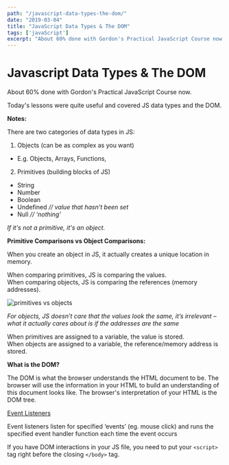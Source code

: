 ```yaml
---
path: "/javascript-data-types-the-dom/"
date: "2019-03-04"
title: "JavaScript Data Types & The DOM"
tags: ['javaScript']
excerpt: "About 60% done with Gordon's Practical JavaScript Course now. Today's lessons were quite useful and covered JS data types and the DOM."
---
```


# Javascript Data Types & The DOM

About 60% done with Gordon's Practical JavaScript Course now.

Today's lessons were quite useful and covered JS data types and the DOM.

**Notes:**

There are two categories of data types in JS:

1. Objects (can be as complex as you want)
  * E.g. Objects, Arrays, Functions, 

2. Primitives (building blocks of JS) 
  * String
  * Number
  * Boolean
  * Undefined _// value that hasn&#8217;t been set_
  * Null _// &#8216;nothing&#8217;_

*If it's not a primitive, it's an object.*

**Primitive Comparisons vs Object Comparisons:**

When you create an object in JS, it actually creates a unique location in memory.

When comparing primitives, JS is comparing the values.  
When comparing objects, JS is comparing the references (memory addresses).


![primitives vs objects](../../assets/primitives_vs_objects.png "Primitives vs
Objects")

*For objects, JS doesn&#8217;t care that the values look the same, it&#8217;s irrelevant &#8211; what it actually cares about is if the addresses are the same*

When primitives are assigned to a variable, the value is stored.  
When objects are assigned to a variable, the reference/memory address is stored.

**What is the DOM?**

The DOM is what the browser understands the HTML document to be. The browser will use the information in your HTML to build an understanding of this document looks like. The browser's interpretation of your HTML is the DOM tree.

<u>Event Listeners</u>

Event listeners listen for specified &#8216;events&#8217; (eg. mouse click) and runs the specified event handler function each time the event occurs  
  
If you have DOM interactions in your JS file, you need to put your `<script>` tag right before the closing `</body>` tag.
